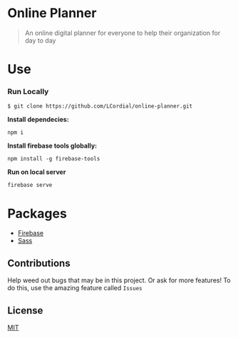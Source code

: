# Online Planner

> An online digital planner for everyone to help their organization for day to day

# Use

### Run Locally

```
$ git clone https://github.com/LCordial/online-planner.git
```

**Install dependecies:**

```
npm i
```

**Install firebase tools globally:**

```
npm install -g firebase-tools
```

**Run on local server**

```
firebase serve
```

# Packages

- [Firebase](https://firebase.google.com/)
- [Sass](https://sass-lang.com/)

## Contributions

Help weed out bugs that may be in this project. Or ask for more features! To do this, use the amazing feature called `Issues`

## License

[MIT](https://github.com/LCordial/online-planner/blob/master/LICENSE.md)
